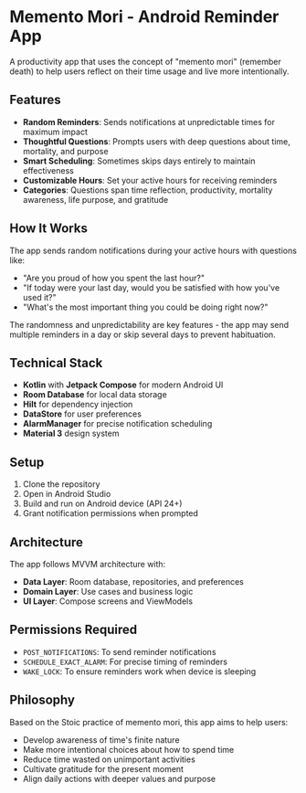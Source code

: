 # Memento Mori - Android Reminder App

A productivity app that uses the concept of "memento mori" (remember death) to help users reflect on their time usage and live more intentionally.

## Features

- **Random Reminders**: Sends notifications at unpredictable times for maximum impact
- **Thoughtful Questions**: Prompts users with deep questions about time, mortality, and purpose
- **Smart Scheduling**: Sometimes skips days entirely to maintain effectiveness
- **Customizable Hours**: Set your active hours for receiving reminders
- **Categories**: Questions span time reflection, productivity, mortality awareness, life purpose, and gratitude

## How It Works

The app sends random notifications during your active hours with questions like:
- "Are you proud of how you spent the last hour?"
- "If today were your last day, would you be satisfied with how you've used it?"
- "What's the most important thing you could be doing right now?"

The randomness and unpredictability are key features - the app may send multiple reminders in a day or skip several days to prevent habituation.

## Technical Stack

- **Kotlin** with **Jetpack Compose** for modern Android UI
- **Room Database** for local data storage
- **Hilt** for dependency injection
- **DataStore** for user preferences
- **AlarmManager** for precise notification scheduling
- **Material 3** design system

## Setup

1. Clone the repository
2. Open in Android Studio
3. Build and run on Android device (API 24+)
4. Grant notification permissions when prompted

## Architecture

The app follows MVVM architecture with:
- **Data Layer**: Room database, repositories, and preferences
- **Domain Layer**: Use cases and business logic
- **UI Layer**: Compose screens and ViewModels

## Permissions Required

- `POST_NOTIFICATIONS`: To send reminder notifications
- `SCHEDULE_EXACT_ALARM`: For precise timing of reminders
- `WAKE_LOCK`: To ensure reminders work when device is sleeping

## Philosophy

Based on the Stoic practice of memento mori, this app aims to help users:
- Develop awareness of time's finite nature
- Make more intentional choices about how to spend time
- Reduce time wasted on unimportant activities
- Cultivate gratitude for the present moment
- Align daily actions with deeper values and purpose